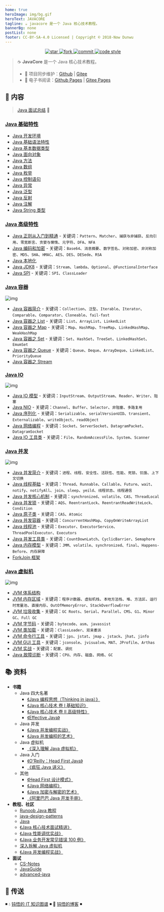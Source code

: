 ```yaml
---
home: true
heroImage: img/bg.gif
heroText: JAVACORE
tagline: ☕ javacore 是一个 Java 核心技术教程。
bannerBg: none
postList: none
footer: CC-BY-SA-4.0 Licensed | Copyright © 2018-Now Dunwu
---
```


<p align="center">

  <a href="https://github.com/dunwu/javacore">
      <img alt="star" class="no-zoom" src="https://img.shields.io/github/stars/dunwu/javacore?style=for-the-badge">
  </a>

  <a href="https://github.com/dunwu/javacore">
      <img alt="fork" class="no-zoom" src="https://img.shields.io/github/forks/dunwu/javacore?style=for-the-badge">
  </a>

  <a href="https://github.com/dunwu/javacore/commits/master">
      <img alt="commit" class="no-zoom" src="https://img.shields.io/github/workflow/status/dunwu/javacore/CI?style=for-the-badge">
  </a>

  <a href="https://creativecommons.org/licenses/by-nc-sa/4.0/deed.zh">
      <img alt="code style" class="no-zoom" src="https://img.shields.io/github/license/dunwu/javacore?style=for-the-badge">
  </a>

</p>

> ☕ **JavaCore** 是一个 Java 核心技术教程。
>
> - 🔁 项目同步维护：[Github](https://github.com/dunwu/javacore/) | [Gitee](https://gitee.com/turnon/javacore/)
> - 📖 电子书阅读：[Github Pages](https://dunwu.github.io/javacore/) | [Gitee Pages](http://turnon.gitee.io/javacore/)

## 📖 内容

> [Java 面试总结](99.Java面试.md) 💯

### [Java 基础特性](01.基础特性)

- [Java 开发环境](01.基础特性/00.Java开发环境.md)
- [Java 基础语法特性](01.基础特性/01.Java基础语法.md)
- [Java 基本数据类型](01.基础特性/02.Java基本数据类型.md)
- [Java 面向对象](01.基础特性/03.Java面向对象.md)
- [Java 方法](01.基础特性/04.Java方法.md)
- [Java 数组](01.基础特性/05.Java数组.md)
- [Java 枚举](01.基础特性/06.Java枚举.md)
- [Java 控制语句](01.基础特性/07.Java控制语句.md)
- [Java 异常](01.基础特性/08.Java异常.md)
- [Java 泛型](01.基础特性/09.Java泛型.md)
- [Java 反射](01.基础特性/10.Java反射.md)
- [Java 注解](01.基础特性/11.Java注解.md)
- [Java String 类型](01.基础特性/42.JavaString类型.md)

### [Java 高级特性](02.高级特性)

- [Java 正则从入门到精通](02.高级特性/01.Java正则.md) - 关键词：`Pattern`、`Matcher`、`捕获与非捕获`、`反向引用`、`零宽断言`、`贪婪与懒惰`、`元字符`、`DFA`、`NFA`
- [Java 编码和加密](02.高级特性/02.Java编码和加密.md) - 关键词：`Base64`、`消息摘要`、`数字签名`、`对称加密`、`非对称加密`、`MD5`、`SHA`、`HMAC`、`AES`、`DES`、`DESede`、`RSA`
- [Java 本地化](02.高级特性/03.Java本地化.md)
- [Java JDK8](02.高级特性/04.JDK8.md) - 关键词：`Stream`、`lambda`、`Optional`、`@FunctionalInterface`
- [Java SPI](02.高级特性/05.JavaSPI.md) - 关键词：`SPI`、`ClassLoader`

### [Java 容器](03.容器)

![img](https://raw.githubusercontent.com/dunwu/images/dev/snap/20200221175550.png)

- [Java 容器简介](03.容器/01.Java容器简介.md) - 关键词：`Collection`、`泛型`、`Iterable`、`Iterator`、`Comparable`、`Comparator`、`Cloneable`、`fail-fast`
- [Java 容器之 List](03.容器/02.Java容器之List.md) - 关键词：`List`、`ArrayList`、`LinkedList`
- [Java 容器之 Map](03.容器/03.Java容器之Map.md) - 关键词：`Map`、`HashMap`、`TreeMap`、`LinkedHashMap`、`WeakHashMap`
- [Java 容器之 Set](03.容器/04.Java容器之Set.md) - 关键词：`Set`、`HashSet`、`TreeSet`、`LinkedHashSet`、`EmumSet`
- [Java 容器之 Queue](03.容器/05.Java容器之Queue.md) - 关键词：`Queue`、`Deque`、`ArrayDeque`、`LinkedList`、`PriorityQueue`
- [Java 容器之 Stream](03.容器/06.Java容器之Stream.md)

### [Java IO](04.IO)

![img](https://raw.githubusercontent.com/dunwu/images/dev/snap/20200630205329.png)

- [Java IO 模型](04.IO/01.JavaIO模型.md) - 关键词：`InputStream`、`OutputStream`、`Reader`、`Writer`、`阻塞`
- [Java NIO](04.IO/02.JavaNIO.md) - 关键词：`Channel`、`Buffer`、`Selector`、`非阻塞`、`多路复用`
- [Java 序列化](04.IO/03.Java序列化.md) - 关键词：`Serializable`、`serialVersionUID`、`transient`、`Externalizable`、`writeObject`、`readObject`
- [Java 网络编程](04.IO/04.Java网络编程.md) - 关键词：`Socket`、`ServerSocket`、`DatagramPacket`、`DatagramSocket`
- [Java IO 工具类](04.IO/05.JavaIO工具类.md) - 关键词：`File`、`RandomAccessFile`、`System`、`Scanner`

### [Java 并发](05.并发)

![img](https://raw.githubusercontent.com/dunwu/images/dev/snap/20200221175827.png)

- [Java 并发简介](05.并发/01.Java并发简介.md) - 关键词：`进程`、`线程`、`安全性`、`活跃性`、`性能`、`死锁`、`饥饿`、`上下文切换`
- [Java 线程基础](05.并发/02.Java线程基础.md) - 关键词：`Thread`、`Runnable`、`Callable`、`Future`、`wait`、`notify`、`notifyAll`、`join`、`sleep`、`yeild`、`线程状态`、`线程通信`
- [Java 并发核心机制](05.并发/03.Java并发核心机制.md) - 关键词：`synchronized`、`volatile`、`CAS`、`ThreadLocal`
- [Java 并发锁](05.并发/04.Java锁.md) - 关键词：`AQS`、`ReentrantLock`、`ReentrantReadWriteLock`、`Condition`
- [Java 原子类](05.并发/05.Java原子类.md) - 关键词：`CAS`、`Atomic`
- [Java 并发容器](05.并发/06.Java并发和容器.md) - 关键词：`ConcurrentHashMap`、`CopyOnWriteArrayList`
- [Java 线程池](05.并发/07.Java线程池.md) - 关键词：`Executor`、`ExecutorService`、`ThreadPoolExecutor`、`Executors`
- [Java 并发工具类](05.并发/08.Java并发工具类.md) - 关键词：`CountDownLatch`、`CyclicBarrier`、`Semaphore`
- [Java 内存模型](05.并发/09.Java内存模型.md) - 关键词：`JMM`、`volatile`、`synchronized`、`final`、`Happens-Before`、`内存屏障`
- [ForkJoin 框架](05.并发/10.ForkJoin框架.md)

### [Java 虚拟机](06.JVM)

![img](https://raw.githubusercontent.com/dunwu/images/dev/snap/20200628154803.png)

- [JVM 体系结构](06.JVM/01.JVM体系结构.md)
- [JVM 内存区域](06.JVM/02.JVM内存区域.md) - 关键词：`程序计数器`、`虚拟机栈`、`本地方法栈`、`堆`、`方法区`、`运行时常量池`、`直接内存`、`OutOfMemoryError`、`StackOverflowError`
- [JVM 垃圾收集](06.JVM/03.JVM垃圾收集.md) - 关键词：`GC Roots`、`Serial`、`Parallel`、`CMS`、`G1`、`Minor GC`、`Full GC`
- [JVM 字节码](06.JVM/04.JVM字节码.md) - 关键词：`bytecode`、`asm`、`javassist`
- [JVM 类加载](06.JVM/05.JVM类加载.md) - 关键词：`ClassLoader`、`双亲委派`
- [JVM 命令行工具](06.JVM/11.JVM命令行工具.md) - 关键词：`jps`、`jstat`、`jmap` 、`jstack`、`jhat`、`jinfo`
- [JVM GUI 工具](06.JVM/12.JVM_GUI工具.md) - 关键词：`jconsole`、`jvisualvm`、`MAT`、`JProfile`、`Arthas`
- [JVM 实战](06.JVM/21.JVM实战.md) - 关键词：`配置`、`调优`
- [Java 故障诊断](06.JVM/22.Java故障诊断.md) - 关键词：`CPU`、`内存`、`磁盘`、`网络`、`GC`

## 📚 资料

- **书籍**
  - Java 四大名著
    - [《Java 编程思想（Thinking in java）》](https://book.douban.com/subject/2130190/)
    - [《Java 核心技术 卷 I 基础知识》](https://book.douban.com/subject/26880667/)
    - [《Java 核心技术 卷 II 高级特性》](https://book.douban.com/subject/27165931/)
    - [《Effective Java》](https://book.douban.com/subject/30412517/)
  - Java 并发
    - [《Java 并发编程实战》](https://book.douban.com/subject/10484692/)
    - [《Java 并发编程的艺术》](https://book.douban.com/subject/26591326/)
  - Java 虚拟机
    - [《深入理解 Java 虚拟机》](https://book.douban.com/subject/34907497/)
  - Java 入门
    - [《O'Reilly：Head First Java》](https://book.douban.com/subject/2000732/)
    - [《疯狂 Java 讲义》](https://book.douban.com/subject/3246499/)
  - 其他
    - [《Head First 设计模式》](https://book.douban.com/subject/2243615/)
    - [《Java 网络编程》](https://book.douban.com/subject/1438754/)
    - [《Java 加密与解密的艺术》](https://book.douban.com/subject/25861566/)
    - [《阿里巴巴 Java 开发手册》](https://book.douban.com/subject/27605355/)
- **教程、社区**
  - [Runoob Java 教程](https://www.runoob.com/java/java-tutorial.html)
  - [java-design-patterns](https://github.com/iluwatar/java-design-patterns)
  - [Java](https://github.com/TheAlgorithms/Java)
  - [《Java 核心技术面试精讲》](https://time.geekbang.org/column/intro/82)
  - [《Java 性能调优实战》](https://time.geekbang.org/column/intro/100028001)
  - [《Java 业务开发常见错误 100 例》](https://time.geekbang.org/column/intro/100047701)
  - [深入拆解 Java 虚拟机](https://time.geekbang.org/column/intro/100010301)
  - [《Java 并发编程实战》](https://time.geekbang.org/column/intro/100023901)
- **面试**
  - [CS-Notes](https://github.com/CyC2018/CS-Notes)
  - [JavaGuide](https://github.com/Snailclimb/JavaGuide)
  - [advanced-java](https://github.com/doocs/advanced-java)

## 🚪 传送

◾ 💧 [钝悟的 IT 知识图谱](https://dunwu.github.io/waterdrop/) ◾ 🎯 [钝悟的博客](https://dunwu.github.io/blog/) ◾
